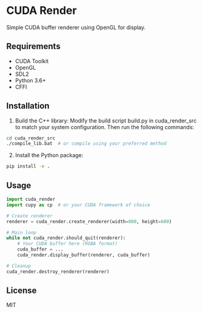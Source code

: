 # CUDA Render

Simple CUDA buffer renderer using OpenGL for display.

## Requirements
- CUDA Toolkit
- OpenGL
- SDL2
- Python 3.6+
- CFFI

## Installation

1. Build the C++ library:
Modify the build script build.py in cuda_render_src to match your system configuration.
Then run the following commands:
```bash
cd cuda_render_src
./compile_lib.bat  # or compile using your preferred method
```

2. Install the Python package:
```bash
pip install -e .
```

## Usage

```python
import cuda_render
import cupy as cp  # or your CUDA framework of choice

# Create renderer
renderer = cuda_render.create_renderer(width=800, height=600)

# Main loop
while not cuda_render.should_quit(renderer):
    # Your CUDA buffer here (RGBA format)
    cuda_buffer = ...  
    cuda_render.display_buffer(renderer, cuda_buffer)

# Cleanup
cuda_render.destroy_renderer(renderer)
```

## License
MIT
